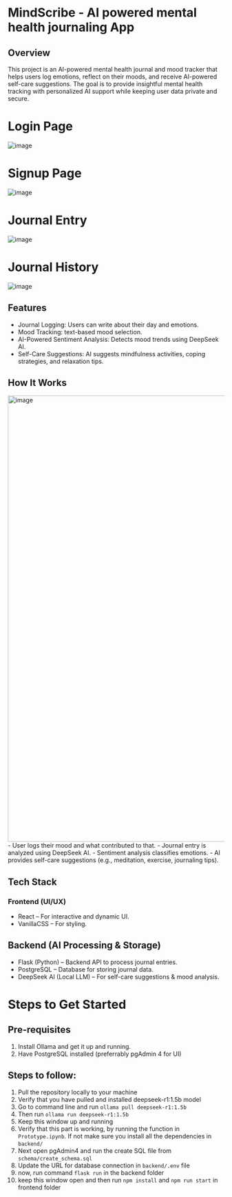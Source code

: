 # MindScribe - AI powered mental health journaling App

## Overview
This project is an AI-powered mental health journal and mood tracker that helps users log emotions, reflect on their moods, and receive AI-powered self-care suggestions. The goal is to provide insightful mental health tracking with personalized AI support while keeping user data private and secure.

# Login Page
![image](https://github.com/user-attachments/assets/a33a55f4-3033-4eac-b739-e3c04e41a32c)

# Signup Page
![image](https://github.com/user-attachments/assets/e87797ed-0b77-48eb-989f-b432778ed2fe)

# Journal Entry
![image](https://github.com/user-attachments/assets/b8a42839-a937-4e13-9de2-3fe89fa2dd8b)

# Journal History
![image](https://github.com/user-attachments/assets/f195f74a-0f4e-4081-a19c-16b6f073d839)

## Features

- Journal Logging: Users can write about their day and emotions.
- Mood Tracking: text-based mood selection.
- AI-Powered Sentiment Analysis: Detects mood trends using DeepSeek AI.
- Self-Care Suggestions: AI suggests mindfulness activities, coping strategies, and relaxation tips.

## How It Works

<img width="1036" alt="image" src="https://github.com/user-attachments/assets/7fac891f-aa88-4bb5-b68b-3723a6734d90" />
- User logs their mood and what contributed to that.
- Journal entry is analyzed using DeepSeek AI.
- Sentiment analysis classifies emotions.
- AI provides self-care suggestions (e.g., meditation, exercise, journaling tips).

## Tech Stack
### Frontend (UI/UX)
- React – For interactive and dynamic UI.
- VanillaCSS – For styling.

## Backend (AI Processing & Storage)
- Flask (Python) – Backend API to process journal entries.
- PostgreSQL – Database for storing journal data.
- DeepSeek AI (Local LLM) – For self-care suggestions & mood analysis.

# Steps to Get Started
## Pre-requisites
1. Install Ollama and get it up and running.
2. Have PostgreSQL installed (preferrably pgAdmin 4 for UI)

## Steps to follow:
1. Pull the repository locally to your machine
2. Verify that you have pulled and installed deepseek-r1:1.5b model
3. Go to command line and run `ollama pull deepseek-r1:1.5b`
4. Then run `ollama run deepseek-r1:1.5b`
5. Keep this window up and running
6. Verify that this part is working, by running the function in `Prototype.ipynb`. If not make sure you install all the dependencies in `backend/`
7. Next open pgAdmin4 and run the create SQL file from `schema/create_schema.sql`
8. Update the URL for database connection in `backend/.env` file
9. now, run command `flask run` in the backend folder
10. keep this window open and then run `npm install` and `npm run start` in frontend folder
